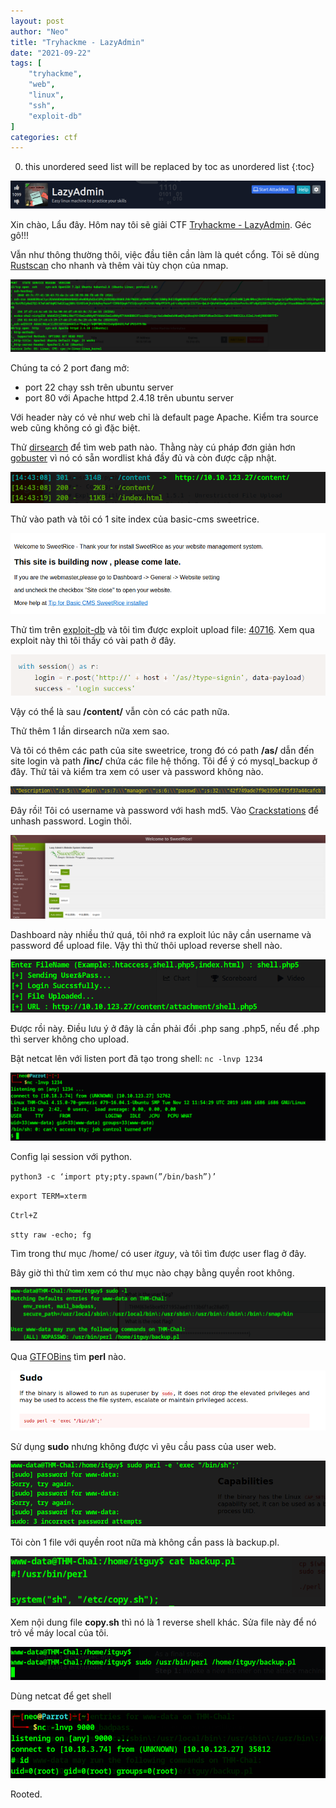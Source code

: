 ```yaml
---
layout: post
author: "Neo"
title: "Tryhackme - LazyAdmin"
date: "2021-09-22"
tags: [
    "tryhackme",
    "web",
    "linux",
    "ssh",
    "exploit-db"
]
categories: ctf
---
```


0. this unordered seed list will be replaced by toc as unordered list
{:toc}

![intro](/assets/img/THM-LazyAdmin/intro.png)

Xin chào, Lẩu đây. Hôm nay tôi sẽ giải CTF [Tryhackme - LazyAdmin](https://tryhackme.com/room/lazyadmin). Géc gô!!!

Vẫn như thông thường thôi, việc đầu tiên cần làm là quét cổng. Tôi sẽ dùng [Rustscan](https://github.com/RustScan/RustScan) cho nhanh và thêm vài tùy chọn của nmap.

![scan-port](/assets/img/THM-LazyAdmin/scan-port.png?style=centerme)

Chúng ta có 2 port đang mở:
-   port 22 chạy ssh trên ubuntu server
-   port 80 với Apache httpd 2.4.18 trên ubuntu server

Với header này có vẻ như web chỉ là default page Apache. Kiểm tra source web cũng không có gì đặc biệt.

Thử [dirsearch](https://github.com/maurosoria/dirsearch) để tìm web path nào. Thằng này cú pháp đơn giản hơn [gobuster](https://github.com/OJ/gobuster) vì nó có sẵn wordlist khá đầy đủ và còn được cập nhật.

![dirsearch](/assets/img/THM-LazyAdmin/dirsearch.png?style=centerme)

Thử vào path và tôi có 1 site index của basic-cms sweetrice. 

![sweetrice](/assets/img/THM-LazyAdmin/sweetrice.png)

Thử tìm trên [exploit-db](https://www.exploit-db.com/) và tôi tìm được exploit upload file: [40716](https://www.exploit-db.com/exploits/40716). Xem qua exploit này thì tôi thấy có vài path ở đây. 

![path](/assets/img/THM-LazyAdmin/path.png?style=centerme)

Vậy có thể là sau __/content/__ vẫn còn có các path nữa.

Thử thêm 1 lần dirsearch nữa xem sao.

Và tôi có thêm các path của site sweetrice, trong đó có path __/as/__ dẫn đến site login và path __/inc/__ chứa các file hệ thống. Tôi để ý có mysql_backup ở đây. Thử tải và kiểm tra xem có user và password không nào.

![user-pass](/assets/img/THM-LazyAdmin/user-pass.png?style=centerme)

Đây rồi! Tôi có username và password với hash md5. Vào [Crackstations](https://crackstation.net/) để unhash password. Login thôi.

![site](/assets/img/THM-LazyAdmin/site.png)

Dashboard này nhiều thứ quá, tôi nhớ ra exploit lúc nãy cần username và password để upload file. Vậy thì thử thôi upload reverse shell nào.

![upload](/assets/img/THM-LazyAdmin/upload.png?style=centerme)

Được rồi này. Điều lưu ý ở đây là cần phải đổi .php sang .php5, nếu để .php thì server không cho upload.

Bật netcat lên với listen port đã tạo trong shell: `nc -lnvp 1234`

![user-flag](/assets/img/THM-LazyAdmin/user-flag.png)

Config lại session với python.

`python3 -c ‘import pty;pty.spawn(”/bin/bash”)’`

`export TERM=xterm`

`Ctrl+Z`
      
`stty raw -echo; fg`

Tìm trong thư mục /home/ có user *itguy*, và tôi tìm được user flag ở đây.

Bây giờ thì thử tìm xem có thư mục nào chạy bằng quyền root không.

![sudo-l](/assets/img/THM-LazyAdmin/sudo-l.png?style=centerme)

Qua [GTFOBins](https://gtfobins.github.io/) tìm __perl__ nào.

![gtfobins](/assets/img/THM-LazyAdmin/gtfobins.png?style=centerme)

Sử dụng **sudo** nhưng không được vì yêu cầu pass của user web. 

![cannot](/assets/img/THM-LazyAdmin/cannot.png?style=centerme)

Tôi còn 1 file với quyền root nữa mà không cần pass là backup.pl. 

![backup](/assets/img/THM-LazyAdmin/backup.png?style=centerme)

Xem nội dung file __copy.sh__ thì nó là 1 reverse shell khác. Sửa file này để nó trỏ về máy local của tôi.

![get-shell](/assets/img/THM-LazyAdmin/get-shell.png?style=centerme)

Dùng netcat để get shell

![rooted](/assets/img/THM-LazyAdmin/rooted.png?style=centerme)

Rooted.







